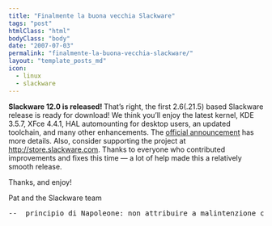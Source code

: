 ```yaml
---
title: "Finalmente la buona vecchia Slackware"
tags: "post"
htmlClass: "html"
bodyClass: "body"
date: "2007-07-03"
permalink: "finalmente-la-buona-vecchia-slackware/"
layout: "template_posts_md"
icon:
  - linux
  - slackware
---
```

<p><b> Slackware 12.0 is released! <b> </b></b> That&#8217;s right, the first 2.6(.21.5) based Slackware release is ready for download! We think you&#8217;ll enjoy the latest kernel, KDE 3.5.7, XFce 4.4.1, HAL automounting for desktop users, an updated toolchain, and many other enhancements. The <a href="http://www.slackware.com/announce/12.0.php">official announcement</a> has more details. Also, consider supporting the project at <a class="moz-txt-link-freetext" href="http://store.slackware.com">http://store.slackware.com</a>. Thanks to everyone who contributed improvements and fixes this time &#8212; a lot of help made this a relatively smooth release. </p>
<p>Thanks, and enjoy! </p>
<p>Pat and the Slackware team</p>
<pre class="moz-signature" cols="50">--  principio di Napoleone: non attribuire a malintenzione cio' che puo' essere semplicemente spiegato come imbecillita' MaoX Blog: Problemi e soluzioni di un sistemista informatico: <a class="moz-txt-link-freetext" href="http://maox.blogspot.com">http://maox.blogspot.com</a></pre>
